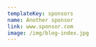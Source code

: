 ```yaml
---
templateKey: sponsors
name: Another sponsor
link: www.sponsor.com
image: /img/blog-index.jpg
---
```

